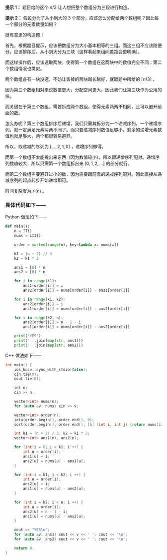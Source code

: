 **提示 1：** 题目给的这个 $n/3$ 让人想把整个数组分为三段进行构造。

**提示 2：** 假设分为了从小到大的 $3$ 个部分，应该怎么分配给两个数组呢？因此每一个部分的元素数量如何？

挺有意思的构造题！

首先，根据题目提示，应该把数组分为大小基本相等的三组。而这三组不应该随便分，应该排序后，从小到大分为三块（这样看起来组间差距会更明确）。

而这样操作后，应该选取两块，使得第一个数组在这两块中的数值完全不同；第二个数组情况也类似。

两个数组各有一块没选，不妨让丢掉的两块越长越好，就取题中所给的 $\lceil n/3\rceil$ 。

因为第三个数组相对来说数值更大，分配空间更大，因此我们让第三块作为公用的块。

而关键在于第三个数组，需要拆成两个数组，使得元素两两不相同，且可以避开前面的数。

怎么办呢？第三个数组排序后递增，我们只需其拆分为一个递减序列，一个递增序列，就一定满足元素两两不同了。而只要递减序列数值足够小，剩余的递增元素数值也就足够大，两个都很容易避开。

所以，取递减的序列为 $[\dots,2,1,0]$ ，递增序列即得。

而第一个数组不太能拆出来东西（因为数值较小），所以跟递增序列配对。递增序列数值较大，所以只需第一个数组拆出来 $[0,1,2,\dots]$ 的部分就行。

而第二个数组需要避开过小的数，因为需要跟前面的递减序列配对。因此直接从递减序列的起点起步开始递增即可。

时间复杂度为 $\mathcal{O}(n)$ 。

### 具体代码如下——

Python 做法如下——

```Python []
def main():
    n = II()
    nums = LII()

    order = sorted(range(n), key=lambda x: nums[x])

    k1 = (n + 2) // 3
    k2 = k1 * 2

    ans1 = [0] * n
    ans2 = [0] * n

    for i in range(k1):
        ans1[order[i]] = i
        ans2[order[i]] = nums[order[i]] - ans1[order[i]]

    for i in range(k1, k2):
        ans2[order[i]] = i
        ans1[order[i]] = nums[order[i]] - ans2[order[i]]

    for i in range(k2, n):
        ans2[order[i]] = n - 1 - i
        ans1[order[i]] = nums[order[i]] - ans2[order[i]]

    print('YES')
    print(' '.join(map(str, ans1)))
    print(' '.join(map(str, ans2)))
```

C++ 做法如下——

```cpp []
int main() {
    ios_base::sync_with_stdio(false);
    cin.tie(0);
    cout.tie(0);

    int n;
    cin >> n;

    vector<int> nums(n);
    for (auto &v: nums) cin >> v;

    vector<int> order(n);
    iota(order.begin(), order.end(), 0);
    sort(order.begin(), order.end(), [&] (int i, int j) {return nums[i] < nums[j];});

    int k1 = (n + 2) / 3, k2 = k1 * 2;
    vector<int> ans1(n), ans2(n);

    for (int i = 0; i < k1; i ++) {
        int u = order[i];
        ans1[u] = i;
        ans2[u] = nums[u] - ans1[u];
    }

    for (int i = k1; i < k2; i ++) {
        int u = order[i];
        ans2[u] = i;
        ans1[u] = nums[u] - ans2[u];
    }

    for (int i = k2; i < n; i ++) {
        int u = order[i];
        ans2[u] = n - 1 - i;
        ans1[u] = nums[u] - ans2[u];
    }

    cout << "YES\n";
    for (auto &v: ans1) cout << v << ' '; cout << '\n';
    for (auto &v: ans2) cout << v << ' '; cout << '\n';

    return 0;
}
```